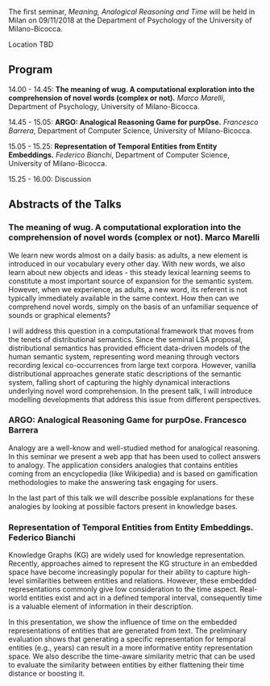 The first seminar, *Meaning, Analogical Reasoning and Time* will be held in Milan on 09/11/2018 at the Department of Psychology of the University of Milano-Bicocca. 

Location TBD

## Program

14.00 - 14.45: **The meaning of wug. A computational exploration into the comprehension of novel words (complex or not).** *Marco Marelli*, Department of Psychology, University of Milano-Bicocca.

14.45 - 15.05: **ARGO: Analogical Reasoning Game for purpOse.** *Francesco Barrera*, Department of Computer Science, University of Milano-Bicocca.

15.05 - 15.25: **Representation of Temporal Entities from Entity Embeddings.** *Federico Bianchi*, Department of Computer Science, University of Milano-Bicocca.

15.25 - 16.00: Discussion

## Abstracts of the Talks

### The meaning of wug. A computational exploration into the comprehension of novel words (complex or not). Marco Marelli

We learn new words almost on a daily basis: as adults, a new element is introduced in our vocabulary every other day. With new words, we also learn about new objects and ideas - this steady lexical learning seems to constitute a most important source of expansion for the semantic system. However, when we experience, as adults, a new word, its referent is not typically immediately available in the same context. How then can we comprehend novel words, simply on the basis of an unfamiliar sequence of sounds or graphical elements?

I will address this question in a computational framework that moves from the tenets of distributional semantics. Since the seminal LSA proposal, distributional semantics has provided efficient data-driven models of the human semantic system, representing word meaning through vectors recording lexical co-occurrences from large text corpora. However, vanilla distributional approaches generate static descriptions of the semantic system, falling short of capturing the highly dynamical interactions underlying novel word comprehension. In the present talk, I will introduce modelling developments that address this issue from different perspectives.

### ARGO: Analogical Reasoning Game for purpOse. Francesco Barrera

Analogy are a well-know and well-studied method for analogical reasoning. In this seminar we present a web app that has been used to collect answers to analogy. The application considers analogies that contains entities coming from an encyclopedia (like Wikipedia) and is based on gamification methodologies to make the answering task engaging for users.

In the last part of this talk we will describe possible explanations for these analogies by looking at possible factors present in knowledge bases.

### Representation of Temporal Entities from Entity Embeddings. Federico Bianchi

Knowledge Graphs (KG) are widely used for knowledge representation. Recently, approaches aimed to represent the KG structure in an embedded space have become increasingly popular for their ability to capture high-level similarities between entities and relations. However, these embedded representations commonly give low consideration to the time aspect. Real-world entities exist and act in a defined temporal interval, consequently time is a valuable element of information in their description. 

In this presentation, we show the influence of time on the embedded representations of entities that are generated from text. The preliminary evaluation shows that generating a specific representation for temporal entities (e.g., years) can result in a more informative entity representation space. We also describe the time-aware similarity metric that can be used to evaluate the similarity between entities by either flattening their time distance or boosting it.